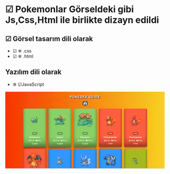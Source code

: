 <!DOCTYPE html>
<html lang="tr">
    <title>Pokemon Tasarımı</title>
    <link rel="stylesheet" href="style.css">
</head>
<body>
    <div class="container">
        <h1 class="title">☑ Pokemonlar Görseldeki gibi Js,Css,Html ile birlikte dizayn edildi</h1>
        <h2 class="subtitle">☑ Görsel tasarım dili olarak</h2>
        <ul class="design-list">
            <li>☑ ✲ <span class="highlight">.css</span></li>
            <li>☑ ✲ <span class="highlight">.html</span></li>
        </ul>
        <h2 class="subtitle"> Yazılım dili olarak</h2>
        <ul class="language-list">
            <li>✲ <span class="highlight">☑JavaScript</span></li>
        </ul>
    </div>
</body>
</html>


![alt text](pokemons-guide-ezgif.com-optimize.gif)

